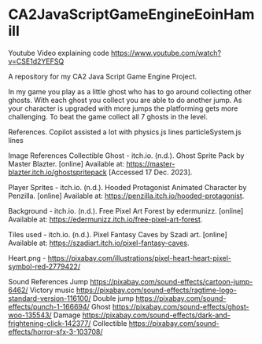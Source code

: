 # CA2JavaScriptGameEngineEoinHamill
Youtube Video explaining code 
https://www.youtube.com/watch?v=CSE1d2YEFSQ


A repository for my CA2 Java Script Game Engine Project.

In my game you play as a little ghost who has to go around collecting other ghosts. 
With each ghost you collect you are able to do another jump.
As your character is upgraded with more jumps the platforming gets more challenging.
To beat the game collect all 7 ghosts in the level. 

References.
Copilot assisted a lot with physics.js lines 
particleSystem.js lines

Image References
Collectible Ghost - itch.io. (n.d.). Ghost Sprite Pack by Master Blazter. [online] Available at: https://master-blazter.itch.io/ghostspritepack [Accessed 17 Dec. 2023].

Player Sprites - itch.io. (n.d.). Hooded Protagonist Animated Character by Penzilla. [online] Available at: https://penzilla.itch.io/hooded-protagonist.

Background - itch.io. (n.d.). Free Pixel Art Forest by edermunizz. [online] Available at: https://edermunizz.itch.io/free-pixel-art-forest.

‌Tiles used - itch.io. (n.d.). Pixel Fantasy Caves by Szadi art. [online] Available at: https://szadiart.itch.io/pixel-fantasy-caves.

Heart.png - https://pixabay.com/illustrations/pixel-heart-heart-pixel-symbol-red-2779422/

Sound References
Jump https://pixabay.com/sound-effects/cartoon-jump-6462/
Victory music https://pixabay.com/sound-effects/ragtime-logo-standard-version-116100/
Double jump https://pixabay.com/sound-effects/punch-1-166694/
Ghost https://pixabay.com/sound-effects/ghost-woo-135543/
Damage https://pixabay.com/sound-effects/dark-and-frightening-click-142377/
Collectible https://pixabay.com/sound-effects/horror-sfx-3-103708/